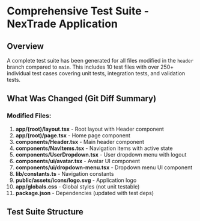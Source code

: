 # Comprehensive Test Suite - NexTrade Application

## Overview

A complete test suite has been generated for all files modified in the `header` branch compared to `main`. This includes 10 test files with over 250+ individual test cases covering unit tests, integration tests, and validation tests.

## What Was Changed (Git Diff Summary)

### Modified Files:
1. **app/(root)/layout.tsx** - Root layout with Header component
2. **app/(root)/page.tsx** - Home page component  
3. **components/Header.tsx** - Main header component
4. **components/NavItems.tsx** - Navigation items with active state
5. **components/UserDropdown.tsx** - User dropdown menu with logout
6. **components/ui/avatar.tsx** - Avatar UI component
7. **components/ui/dropdown-menu.tsx** - Dropdown menu UI component
8. **lib/constants.ts** - Navigation constants
9. **public/assets/icons/logo.svg** - Application logo
10. **app/globals.css** - Global styles (not unit testable)
11. **package.json** - Dependencies (updated with test deps)

## Test Suite Structure